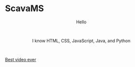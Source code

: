 <h1>ScavaMS</h1>

<p align=center>Hello</p>
<br>
<p align=center>I know HTML, CSS, JavaScript, Java, and Python</p>
<br>
<p><a href=https://www.youtube.com/watch?v=J---aiyznGQ> Best video ever</p>
